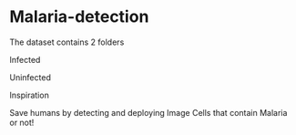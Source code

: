 # Malaria-detection

The dataset contains 2 folders

Infected

Uninfected

Inspiration

Save humans by detecting and deploying Image Cells that contain Malaria or not!
